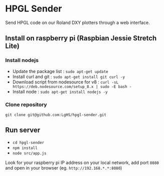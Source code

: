 # HPGL Sender

Send HPGL code on our Roland DXY plotters through a web interface.

## Install on raspberry pi (Raspbian Jessie Stretch Lite)

### Install nodejs

* Update the package list : `sudo apt-get update`
* Install curl and git : `sudo apt-get install git curl -y`
* Download script from nodesource for v8 : `curl -sL https://deb.nodesource.com/setup_8.x | sudo -E bash -`
* Install node : `sudo apt-get install nodejs -y`

### Clone repository

`git clone git@github.com:LgHS/hpgl-sender.git`

## Run server

* `cd hpgl-sender`
* `npm install`
* `node src/app.js`

Look for your raspberry pi IP address on your local
 network, add port `8080` and open in your browser
 (eg. `http://192.168.*.*:8080`)
